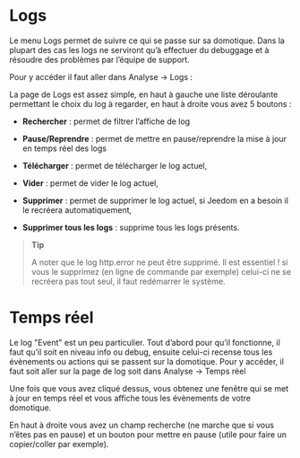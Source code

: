 Logs 
====

Le menu Logs permet de suivre ce qui se passe sur sa domotique. Dans la
plupart des cas les logs ne serviront qu’à effectuer du debuggage et à
résoudre des problèmes par l’équipe de support.

Pour y accéder il faut aller dans Analyse → Logs :

La page de Logs est assez simple, en haut à gauche une liste déroulante
permettant le choix du log à regarder, en haut à droite vous avez 5
boutons :

-   **Rechercher** : permet de filtrer l’affiche de log

-   **Pause/Reprendre** : permet de mettre en pause/reprendre la mise à
    jour en temps réel des logs

-   **Télécharger** : permet de télécharger le log actuel,

-   **Vider** : permet de vider le log actuel,

-   **Supprimer** : permet de supprimer le log actuel, si Jeedom en a
    besoin il le recréera automatiquement,

-   **Supprimer tous les logs** : supprime tous les logs présents.

> **Tip**
>
> A noter que le log http.error ne peut être supprimé. Il est essentiel
> ! si vous le supprimez (en ligne de commande par exemple) celui-ci ne
> se recréera pas tout seul, il faut redémarrer le système.

Temps réel 
==============

Le log "Event" est un peu particulier. Tout d’abord pour qu’il
fonctionne, il faut qu’il soit en niveau info ou debug, ensuite celui-ci
recense tous les évènements ou actions qui se passent sur la domotique.
Pour y accéder, il faut soit aller sur la page de log soit dans Analyse
→ Temps réel

Une fois que vous avez cliqué dessus, vous obtenez une fenêtre qui se
met à jour en temps réel et vous affiche tous les évènements de votre
domotique.

En haut à droite vous avez un champ recherche (ne marche que si vous
n’êtes pas en pause) et un bouton pour mettre en pause (utile pour faire
un copier/coller par exemple).
